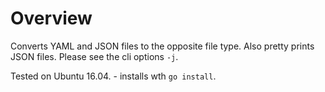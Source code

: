 # Overview
Converts YAML and JSON files to the opposite file type. Also pretty prints JSON files. Please see the cli options `-j`.

Tested on Ubuntu 16.04. - installs wth `go install`.
